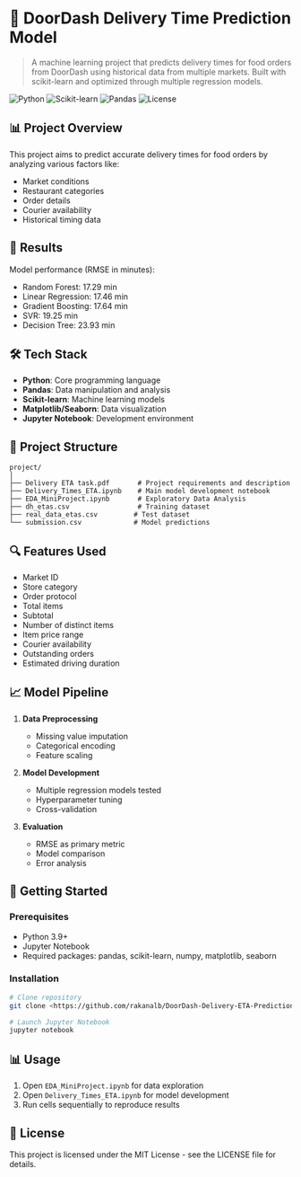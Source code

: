 # 🚚 DoorDash Delivery Time Prediction Model

> A machine learning project that predicts delivery times for food orders from DoorDash using historical data from multiple markets. Built with scikit-learn and optimized through multiple regression models.

![Python](https://img.shields.io/badge/python-v3.9+-blue.svg)
![Scikit-learn](https://img.shields.io/badge/scikit--learn-latest-orange.svg)
![Pandas](https://img.shields.io/badge/pandas-latest-green.svg)
![License](https://img.shields.io/badge/license-MIT-green.svg)

## 📊 Project Overview

This project aims to predict accurate delivery times for food orders by analyzing various factors like:
- Market conditions
- Restaurant categories
- Order details
- Courier availability
- Historical timing data

## 🎯 Results

Model performance (RMSE in minutes):
- Random Forest: 17.29 min
- Linear Regression: 17.46 min
- Gradient Boosting: 17.64 min
- SVR: 19.25 min
- Decision Tree: 23.93 min

## 🛠️ Tech Stack

- **Python**: Core programming language
- **Pandas**: Data manipulation and analysis
- **Scikit-learn**: Machine learning models
- **Matplotlib/Seaborn**: Data visualization
- **Jupyter Notebook**: Development environment

## 📁 Project Structure

```
project/
│
├── Delivery ETA task.pdf       # Project requirements and description
├── Delivery_Times_ETA.ipynb    # Main model development notebook
├── EDA_MiniProject.ipynb       # Exploratory Data Analysis
├── dh_etas.csv                 # Training dataset
├── real_data_etas.csv         # Test dataset
└── submission.csv             # Model predictions
```

## 🔍 Features Used

- Market ID
- Store category
- Order protocol
- Total items
- Subtotal
- Number of distinct items
- Item price range
- Courier availability
- Outstanding orders
- Estimated driving duration

## 📈 Model Pipeline

1. **Data Preprocessing**
   - Missing value imputation
   - Categorical encoding
   - Feature scaling

2. **Model Development**
   - Multiple regression models tested
   - Hyperparameter tuning
   - Cross-validation

3. **Evaluation**
   - RMSE as primary metric
   - Model comparison
   - Error analysis

## 🚀 Getting Started

### Prerequisites
- Python 3.9+
- Jupyter Notebook
- Required packages: pandas, scikit-learn, numpy, matplotlib, seaborn

### Installation

```bash
# Clone repository
git clone <https://github.com/rakanalb/DoorDash-Delivery-ETA-Prediction.git>

# Launch Jupyter Notebook
jupyter notebook
```

## 📊 Usage

1. Open `EDA_MiniProject.ipynb` for data exploration
2. Open `Delivery_Times_ETA.ipynb` for model development
3. Run cells sequentially to reproduce results

## 📝 License

This project is licensed under the MIT License - see the LICENSE file for details.
